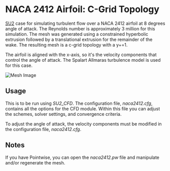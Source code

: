 # NACA 2412 Airfoil: C-Grid Topology
[SU2](https://github.com/su2code/SU2) case for simulating turbulent flow over a NACA 2412 airfoil at 8 degrees angle of attack. The Reynolds number is approximately 3 million for this simulation. The mesh was generated using a constrained hyperbolic extrusion followed by a translational extrusion for the remainder of the wake. The resulting mesh is a c-grid topology with a y+=1. 

The airfoil is aligned with the x-axis, so it's the velocity components that control the angle of attack. The Spalart Allmaras turbulence model is used for this case. 

![Mesh Image](https://raw.github.com/traviscarrigan/SU2-NACA2412-CGrid/master/cgrid.png)

## Usage
This is to be run using *SU2_CFD*. The configuration file, *naca2412.cfg*, contains all the options for the CFD module. Within this file you can adjust the schemes, solver settings, and convergence criteria. 

To adjust the angle of attack, the velocity components must be modified in the configuration file, *naca2412.cfg*.

## Notes
If you have Pointwise, you can open the *naca2412.pw* file and manipulate and/or regenerate the mesh. 

